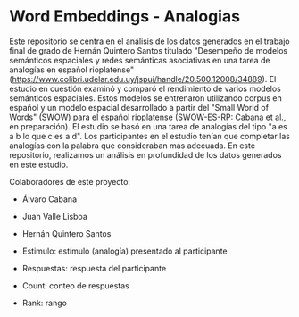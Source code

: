 # Word Embeddings - Analogias 

Este repositorio se centra en el análisis de los datos generados en el trabajo final de grado de Hernán Quintero Santos titulado "Desempeño de modelos semánticos espaciales y redes semánticas asociativas en una tarea de analogías en español rioplatense" (https://www.colibri.udelar.edu.uy/jspui/handle/20.500.12008/34889). El estudio en cuestión examinó y comparó el rendimiento de varios modelos semánticos espaciales. Estos modelos se entrenaron utilizando corpus en español y un modelo espacial desarrollado a partir del "Small World of Words" (SWOW) para el español rioplatense (SWOW-ES-RP: Cabana et al., en preparación). El estudio se basó en una tarea de analogías del tipo "a es a b lo que c es a d". Los participantes en el estudio tenían que completar las analogías con la palabra que consideraban más adecuada. 
En este repositorio, realizamos un análisis en profundidad de los datos generados en este estudio.

Colaboradores de este proyecto:
- Álvaro Cabana
- Juan Valle Lisboa
- Hernán Quintero Santos

- Estimulo: estímulo (analogía) presentado al participante
- Respuestas: respuesta del participante
- Count: conteo de respuestas
- Rank: rango

